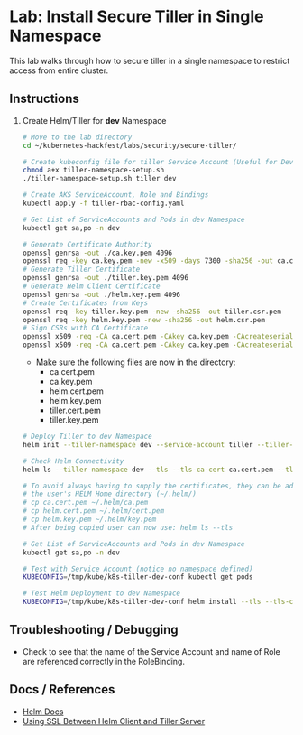 # Lab: Install Secure Tiller in Single Namespace

This lab walks through how to secure tiller in a single namespace to restrict access from entire cluster.

## Instructions

1. Create Helm/Tiller for **dev** Namespace

    ```bash
    # Move to the lab directory
    cd ~/kubernetes-hackfest/labs/security/secure-tiller/

    # Create kubeconfig file for tiller Service Account (Useful for DevOps)
    chmod a+x tiller-namespace-setup.sh
    ./tiller-namespace-setup.sh tiller dev

    # Create AKS ServiceAccount, Role and Bindings
    kubectl apply -f tiller-rbac-config.yaml

    # Get List of ServiceAccounts and Pods in dev Namespace
    kubectl get sa,po -n dev

    # Generate Certificate Authority
    openssl genrsa -out ./ca.key.pem 4096
    openssl req -key ca.key.pem -new -x509 -days 7300 -sha256 -out ca.cert.pem -extensions v3_ca -config openssl-with-ca.cnf
    # Generate Tiller Certificate
    openssl genrsa -out ./tiller.key.pem 4096
    # Generate Helm Client Certificate
    openssl genrsa -out ./helm.key.pem 4096
    # Create Certificates from Keys
    openssl req -key tiller.key.pem -new -sha256 -out tiller.csr.pem
    openssl req -key helm.key.pem -new -sha256 -out helm.csr.pem
    # Sign CSRs with CA Certificate
    openssl x509 -req -CA ca.cert.pem -CAkey ca.key.pem -CAcreateserial -in tiller.csr.pem -out tiller.cert.pem -days 365
    openssl x509 -req -CA ca.cert.pem -CAkey ca.key.pem -CAcreateserial -in helm.csr.pem -out helm.cert.pem  -days 365
    ```
    * Make sure the following files are now in the directory:
        * ca.cert.pem
        * ca.key.pem
        * helm.cert.pem
        * helm.key.pem
        * tiller.cert.pem
        * tiller.key.pem

    ```bash
    # Deploy Tiller to dev Namespace
    helm init --tiller-namespace dev --service-account tiller --tiller-tls --tiller-tls-cert ./tiller.cert.pem --tiller-tls-key ./tiller.key.pem --tiller-tls-verify --tls-ca-cert ca.cert.pem

    # Check Helm Connectivity
    helm ls --tiller-namespace dev --tls --tls-ca-cert ca.cert.pem --tls-cert helm.cert.pem --tls-key helm.key.pem

    # To avoid always having to supply the certificates, they can be added to
    # the user's HELM Home directory (~/.helm/)
    # cp ca.cert.pem ~/.helm/ca.pem
    # cp helm.cert.pem ~/.helm/cert.pem
    # cp helm.key.pem ~/.helm/key.pem
    # After being copied user can now use: helm ls --tls

    # Get List of ServiceAccounts and Pods in dev Namespace
    kubectl get sa,po -n dev

    # Test with Service Account (notice no namespace defined)
    KUBECONFIG=/tmp/kube/k8s-tiller-dev-conf kubectl get pods

    # Test Helm Deployment to dev Namespace
    KUBECONFIG=/tmp/kube/k8s-tiller-dev-conf helm install --tls --tls-ca-cert ca.cert.pem --tls-cert helm.cert.pem --tls-key helm.key.pem --namespace dev stable/mysql --tiller-namespace dev
    ```

## Troubleshooting / Debugging

* Check to see that the name of the Service Account and name of Role are referenced correctly in the RoleBinding.

## Docs / References

* [Helm Docs](https://docs.helm.sh)
* [Using SSL Between Helm Client and Tiller Server](https://docs.helm.sh/using_helm/#using-ssl-between-helm-and-tiller)
